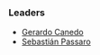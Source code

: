 ### Leaders
* [Gerardo Canedo](mailto:gerardo.canedo@owasp.org)
* [Sebastián Passaro](mailto:sebastian.passaro@owasp.org)